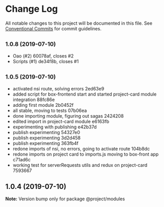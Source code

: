 # Change Log

All notable changes to this project will be documented in this file.
See [Conventional Commits](https://conventionalcommits.org) for commit guidelines.

## <small>1.0.8 (2019-07-10)</small>

* Oao (#2) 60078af, closes #2
* Scripts (#1) de34f8b, closes #1






## <small>1.0.5 (2019-07-10)</small>

* activated nsi route, solving errors 2ed63e9
* added script for box-frontend start and started project-card module integration 88fc86e
* adding first module 2b0452f
* all stable, moving to tests 07b06ea
* done importing module, figuring out sagas 2424208
* edited import in project-card module e6163fb
* experimenting with publishing e42b37d
* publish experimenting 54327e0
* publish experimenting 3d2d458
* publish experimenting 363fb4f
* redone imports of nsi, no errors, going to activate route 104b8dc
* redone imports on project card to imports.js moving to box-front app c71ad6c
* working test for serverRequests utils and redux on project-card 7593667





## 1.0.4 (2019-07-10)

**Note:** Version bump only for package @project/modules
